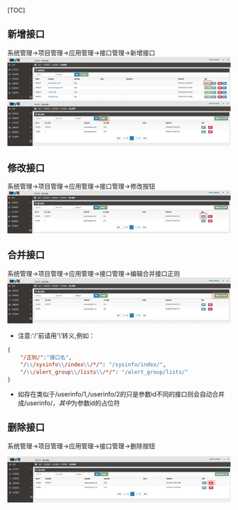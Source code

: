 [TOC]
## 新增接口

系统管理->项目管理->应用管理->接口管理->新增接口
![接口管理.png](images/1552258231963-3cf6b4c6-50b4-4ab7-8ff4-94cb4b81663d.png)
![新增接口2.png](images/1552258336592-8d1e94d2-5913-4db0-b3ec-c7bc2ac1ad93.png)

## 修改接口

系统管理->项目管理->应用管理->接口管理->修改按钮
![修改接口.png](images/1552258507793-34a75f2b-a78c-4b0f-9404-693ee677ccbf.png)

## 合并接口

系统管理->项目管理->应用管理->接口管理->编辑合并接口正则
![合并接口.png](images/1552258588017-c92e02a3-797b-4497-bb75-e91f701ef59f.png)

- 注意:'/'前请用'\\'转义,例如：

```json
{
    "/正则/":"接口名",
    "/\\/sysinfo\\/index\\/*/": "/sysinfo/index/",
    "/\\/alert_group\\/lists\\/*/": "/alert_group/lists/"
}
```

- 如存在类似于/userinfo/1,/userinfo/2的只是参数id不同的接口则会自动合并成/userinfo/$，其中$为参数id的占位符

## 删除接口

系统管理->项目管理->应用管理->接口管理->删除按钮

![删除接口.png](images/1552258782376-938484e4-449c-4d3b-a0cf-955f1898f169.png)